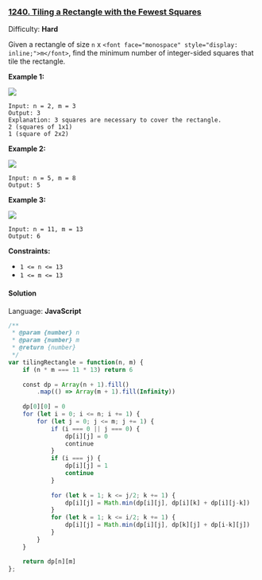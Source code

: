 ### [1240\. Tiling a Rectangle with the Fewest Squares](https://leetcode.com/problems/tiling-a-rectangle-with-the-fewest-squares/)

Difficulty: **Hard**


Given a rectangle of size `n` x `<font face="monospace" style="display: inline;">m</font>`, find the minimum number of integer-sided squares that tile the rectangle.

**Example 1:**

![](https://assets.leetcode.com/uploads/2019/10/17/sample_11_1592.png)

```
Input: n = 2, m = 3
Output: 3
Explanation: 3 squares are necessary to cover the rectangle.
2 (squares of 1x1)
1 (square of 2x2)
```

**Example 2:**

![](https://assets.leetcode.com/uploads/2019/10/17/sample_22_1592.png)

```
Input: n = 5, m = 8
Output: 5
```

**Example 3:**

![](https://assets.leetcode.com/uploads/2019/10/17/sample_33_1592.png)

```
Input: n = 11, m = 13
Output: 6
```

**Constraints:**

*   `1 <= n <= 13`
*   `1 <= m <= 13`


#### Solution

Language: **JavaScript**

```javascript
/**
 * @param {number} n
 * @param {number} m
 * @return {number}
 */
var tilingRectangle = function(n, m) {
    if (n * m === 11 * 13) return 6
    
    const dp = Array(n + 1).fill()
        .map(() => Array(m + 1).fill(Infinity))
    
    dp[0][0] = 0
    for (let i = 0; i <= n; i += 1) {
        for (let j = 0; j <= m; j += 1) {
            if (i === 0 || j === 0) {
                dp[i][j] = 0
                continue
            }
            if (i === j) {
                dp[i][j] = 1
                continue
            }
            
            for (let k = 1; k <= j/2; k += 1) {
                dp[i][j] = Math.min(dp[i][j], dp[i][k] + dp[i][j-k])
            }
            for (let k = 1; k <= i/2; k += 1) {
                dp[i][j] = Math.min(dp[i][j], dp[k][j] + dp[i-k][j])
            }
        }
    }

    return dp[n][m]
};
```